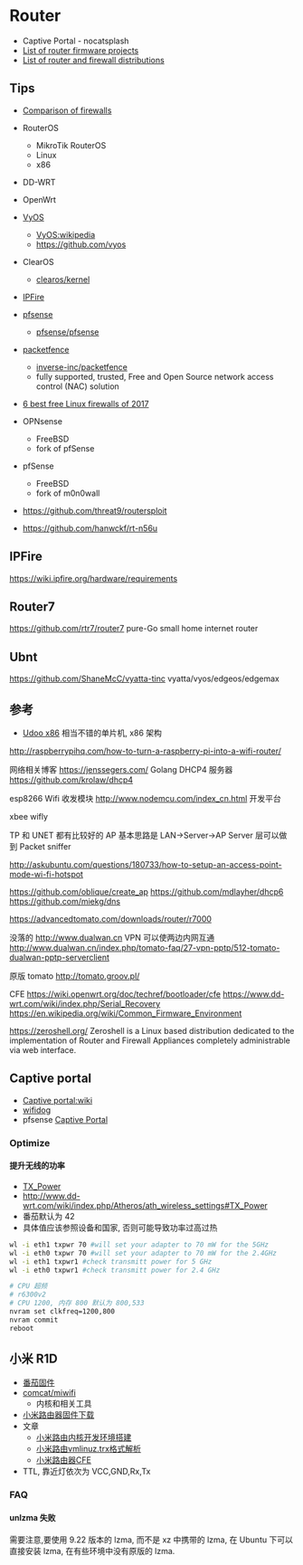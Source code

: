# Router

- Captive Portal  - nocatsplash
- [List of router firmware projects](https://en.wikipedia.org/wiki/List_of_router_firmware_projects)
- [List of router and firewall distributions](https://en.wikipedia.org/wiki/List_of_router_and_firewall_distributions)

## Tips
* [Comparison of firewalls](https://en.wikipedia.org/wiki/Comparison_of_firewalls)
* RouterOS
  * MikroTik RouterOS
  * Linux
  * x86
* DD-WRT
* OpenWrt
* [VyOS](https://vyos.io/)
  * [VyOS:wikipedia](https://en.wikipedia.org/wiki/VyOS)
  * https://github.com/vyos
* ClearOS
  * [clearos/kernel](https://github.com/clearos/kernel/tree/clear7)
* [IPFire](http://www.ipfire.org/)
* [pfsense](https://www.pfsense.org/)
  * [pfsense/pfsense](https://github.com/pfsense/pfsense)
* [packetfence](https://packetfence.org/)
  * [inverse-inc/packetfence](https://github.com/inverse-inc/packetfence)
  * fully supported, trusted, Free and Open Source network access control (NAC) solution

* [6 best free Linux firewalls of 2017](http://www.techradar.com/news/6-best-free-linux-firewalls-of-2017)

* OPNsense
  * FreeBSD
  * fork of pfSense
* pfSense
  * FreeBSD
  * fork of m0n0wall
* https://github.com/threat9/routersploit
* https://github.com/hanwckf/rt-n56u

## IPFire
https://wiki.ipfire.org/hardware/requirements

## Router7
https://github.com/rtr7/router7
pure-Go small home internet router

## Ubnt
https://github.com/ShaneMcC/vyatta-tinc
vyatta/vyos/edgeos/edgemax

## 参考
* [Udoo x86](http://www.udoo.org/udoo-x86/) 相当不错的单片机, x86 架构

http://raspberrypihq.com/how-to-turn-a-raspberry-pi-into-a-wifi-router/

网络相关博客
https://jenssegers.com/
Golang DHCP4 服务器
https://github.com/krolaw/dhcp4

esp8266 Wifi 收发模块 http://www.nodemcu.com/index_cn.html 开发平台

xbee
wifly

TP 和 UNET 都有比较好的 AP
基本思路是 LAN->Server->AP
Server 层可以做到 Packet sniffer

http://askubuntu.com/questions/180733/how-to-setup-an-access-point-mode-wi-fi-hotspot

https://github.com/oblique/create_ap
https://github.com/mdlayher/dhcp6
https://github.com/miekg/dns

https://advancedtomato.com/downloads/router/r7000

没落的 http://www.dualwan.cn
VPN 可以使两边内网互通
http://www.dualwan.cn/index.php/tomato-faq/27-vpn-pptp/512-tomato-dualwan-pptp-serverclient

原版 tomato http://tomato.groov.pl/



CFE
https://wiki.openwrt.org/doc/techref/bootloader/cfe
https://www.dd-wrt.com/wiki/index.php/Serial_Recovery
https://en.wikipedia.org/wiki/Common_Firmware_Environment


https://zeroshell.org/
Zeroshell is a Linux based distribution  dedicated to the implementation of Router and Firewall Appliances completely administrable via  web interface.

## Captive portal
* [Captive portal:wiki](https://en.wikipedia.org/wiki/Captive_portal)
* [wifidog](http://dev.wifidog.org/)
* pfsense [Captive Portal](https://doc.pfsense.org/index.php/Captive_Portal)

### Optimize

#### 提升无线的功率
* [TX_Power](http://www.dd-wrt.com/wiki/index.php/Advanced_wireless_settings#TX_Power)
* http://www.dd-wrt.com/wiki/index.php/Atheros/ath_wireless_settings#TX_Power
* 番茄默认为 42
* 具体值应该参照设备和国家, 否则可能导致功率过高过热

```bash
wl -i eth1 txpwr 70 #will set your adapter to 70 mW for the 5GHz
wl -i eth0 txpwr 70 #will set your adapter to 70 mW for the 2.4GHz
wl -i eth1 txpwr1 #check transmitt power for 5 GHz
wl -i eth0 txpwr1 #check transmitt power for 2.4 GHz
```

```bash
# CPU 超频
# r6300v2
# CPU 1200, 内存 800 默认为 800,533
nvram set clkfreq=1200,800
nvram commit
reboot
```

## 小米 R1D

* [番茄固件](https://bitbucket.org/tsynik/tomato-arm/downloads/)
* [comcat/miwifi](https://github.com/comcat/miwifi)
  * 内核和相关工具
* [小米路由器固件下载](http://openwrt.io/docs/miwifi/)
* 文章
  * [小米路由内核开发环境搭建](http://wiki.jackslab.org/小米路由内核开发环境搭建)
  * [小米路由vmlinuz.trx格式解析](http://wiki.jackslab.org/小米路由vmlinuz.trx格式解析)
  * [小米路由器CFE](http://www.iptvfans.cn/wiki/index.php/小米路由器CFE)
* TTL, 靠近灯依次为 VCC,GND,Rx,Tx

### FAQ

#### unlzma 失败

需要注意,要使用 9.22 版本的 lzma, 而不是 xz 中携带的 lzma, 在 Ubuntu 下可以直接安装 lzma, 在有些环境中没有原版的 lzma.
